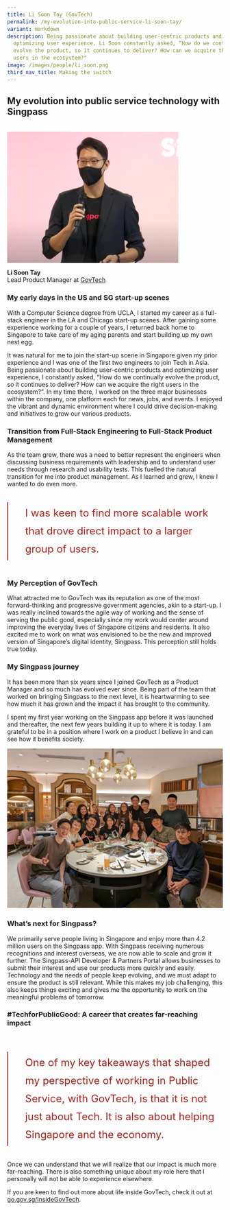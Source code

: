 ```yaml
---
title: Li Soon Tay (GovTech)
permalink: /my-evolution-into-public-service-li-soon-tay/
variant: markdown
description: Being passionate about building user-centric products and
  optimizing user experience, Li Soon constantly asked, “How do we continually
  evolve the product, so it continues to deliver? How can we acquire the right
  users in the ecosystem?"
image: /images/people/li_soon.png
third_nav_title: Making the switch
---
```

## My evolution into public service technology with Singpass

<br><img src="/images/people/li_soon.png" alt="Li Soon Tay" style="width:400px;" align="left">
<br clear="left">

**Li Soon Tay**<br>
Lead Product Manager at [GovTech](https://www.tech.gov.sg/)<br>



### My early days in the US and SG start-up scenes

With a Computer Science degree from UCLA, I started my career as a full-stack engineer in the LA and Chicago start-up scenes. After gaining some experience working for a couple of years, I returned back home to Singapore to take care of my aging parents and start building up my own nest egg.

It was natural for me to join the start-up scene in Singapore given my prior experience and I was one of the first two engineers to join Tech in Asia. Being passionate about building user-centric products and optimizing user experience, I constantly asked, “How do we continually evolve the product, so it continues to deliver? How can we acquire the right users in the ecosystem?”. In my time there, I worked on the three major businesses within the company, one platform each for news, jobs, and events. I enjoyed the vibrant and dynamic environment where I could drive decision-making and initiatives to grow our various products.

### Transition from Full-Stack Engineering to Full-Stack Product Management

As the team grew, there was a need to better represent the engineers when discussing business requirements with leadership and to understand user needs through research and usability tests. This fuelled the natural transition for me into product management. As I learned and grew, I knew I wanted to do even more.

<div style="padding: 20px 0px 0px 0px;"></div>

<div style="font-size:24px; font-weight: 400; line-height: 1.75; color: #a6221c; padding: 5px 0px 5px 40px; margin-left: 0; border-left: 2px solid">I was keen to find more scalable work that drove direct impact to a larger group of users.</div>

<div style="padding: 20px 0px 0px 0px;"></div>

### My Perception of GovTech

What attracted me to GovTech was its reputation as one of the most forward-thinking and progressive government agencies, akin to a start-up. I was really inclined towards the agile way of working and the sense of serving the public good, especially since my work would center around improving the everyday lives of Singapore citizens and residents. It also excited me to work on what was envisioned to be the new and improved version of Singapore’s digital identity, Singpass. This perception still holds true today.

### My Singpass journey

It has been more than six years since I joined GovTech as a Product Manager and so much has evolved ever since. Being part of the team that worked on bringing Singpass to the next level, it is heartwarming to see how much it has grown and the impact it has brought to the community.

I spent my first year working on the Singpass app before it was launched and thereafter, the next few years building it up to where it is today. I am grateful to be in a position where I work on a product I believe in and can see how it benefits society.

![Team dinner in Sep 2023](/images/people/li_soon_2.png)

### What’s next for Singpass?

We primarily serve people living in Singapore and enjoy more than 4.2 million users on the Singpass app. With Singpass receiving numerous recognitions and interest overseas, we are now able to scale and grow it further. The Singpass-API Developer &amp; Partners Portal allows businesses to submit their interest and use our products more quickly and easily. Technology and the needs of people keep evolving, and we must adapt to ensure the product is still relevant. While this makes my job challenging, this also keeps things exciting and gives me the opportunity to work on the meaningful problems of tomorrow.

### #TechforPublicGood: A career that creates far-reaching impact

<div style="padding: 40px 0px 0px 0px;"></div>

<div style="font-size:24px; font-weight: 400; line-height: 1.75; color: #a6221c; padding: 5px 0px 5px 40px; margin-left: 0; border-left: 2px solid">One of my key takeaways that shaped my perspective of working in Public Service, with GovTech, is that it is not just about Tech. It is also about helping Singapore and the economy.</div>

<div style="padding: 20px 0px 0px 0px;"></div>

Once we can understand that we will realize that our impact is much more far-reaching. There is also something unique about my role here that I personally will not be able to experience elsewhere.

If you are keen to find out more about life inside GovTech, check it out at [go.gov.sg/InsideGovTech](http://go.gov.sg/InsideGovTech).